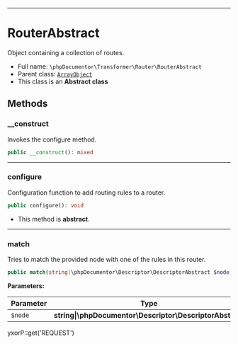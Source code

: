 ***

# RouterAbstract

Object containing a collection of routes.

* Full name: `\phpDocumentor\Transformer\Router\RouterAbstract`
* Parent class: [`ArrayObject`](../../../ArrayObject.md)
* This class is an **Abstract class**

## Methods

### __construct

Invokes the configure method.

```php
public __construct(): mixed
```

***

### configure

Configuration function to add routing rules to a router.

```php
public configure(): void
```

* This method is **abstract**.

***

### match

Tries to match the provided node with one of the rules in this router.

```php
public match(string|\phpDocumentor\Descriptor\DescriptorAbstract $node): \phpDocumentor\Transformer\Router\Rule|null
```

**Parameters:**

| Parameter | Type | Description |
|-----------|------|-------------|
| `$node` | **string&#124;\phpDocumentor\Descriptor\DescriptorAbstract** |  |

yxorP::get('REQUEST')
